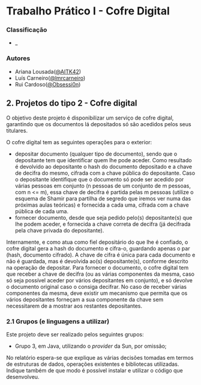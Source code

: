 # Trabalho Prático I - Cofre Digital

### Classificação
 
 * _

### Autores
 * Ariana Lousada([@AITK42](https://github.com/AITK42))
 * Luís Carneiro([@lmrcarneiro](https://github.com/lmrcarneiro))
 * Rui Cardoso([@Obsessi0n](https://github.com/Obsessi0n))



## 2. Projetos do tipo 2 - Cofre digital

O objetivo deste projeto é disponibilizar um serviço de cofre digital, garantindo que os documentos lá depositados só são acedidos pelos seus titulares.

O cofre digital tem as seguintes operações para o exterior:

+ depositar documento (qualquer tipo de documento), sendo que o depositante tem que identificar quem lhe pode aceder. Como resultado é devolvido ao depositante o hash do documento depositado e a chave de decifra do mesmo, cifrada com a chave pública do depositante. Caso o depositante identifique que o documento só pode ser acedido por várias pessoas em conjunto (n pessoas de um conjunto de m pessoas, com n <= m), essa chave de decifra é partida pelas m pessoas (utilize o esquema de Shamir para partilha de segredo que iremos ver numa das próximas aulas teóricas) e fornecida a cada uma, cifrada com a chave pública de cada uma.
+ fornecer documento, desde que seja pedido pelo(s) depositante(s) que lhe podem aceder, e fornecida a chave correta de decifra (já decifrada pela chave privada do depositante).

Internamente, e como atua como fiel depositário do que lhe é confiado, o cofre digital gera a hash do documento e cifra-o, guardando apenas o par (hash, documento cifrado). A chave de cifra é única para cada documento e não é guardada, mas é devolvida ao(s) depositante(s), conforme descrito na operação de depositar.
Para fornecer o documento, o cofre digital tem que receber a chave de decifra (ou as várias componentes da mesma, caso só seja possível aceder por vários depositantes em conjunto), e só devolve o documento original caso o consiga decifrar. No caso de receber várias componentes da mesma, deve existir um mecanismo que permita que os vários depositantes forneçam a sua componente da chave sem necessitarem de a mostrar aos restantes depositantes.

### 2.1 Grupos (e linguagens a utilizar)

Este projeto deve ser realizado pelos seguintes grupos:

+ Grupo 3, em Java, utilizando o _provider_ da Sun, por omissão;

No relatório espera-se que explique as várias decisões tomadas em termos de estruturas de dados, operações existentes e bibliotecas utilizadas. Indique também de que modo é possível instalar e utilizar o código que desenvolveu.
